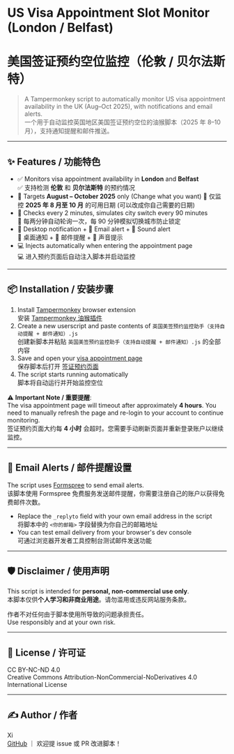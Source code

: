 # US Visa Appointment Slot Monitor (London / Belfast)  
# 美国签证预约空位监控（伦敦 / 贝尔法斯特）

> A Tampermonkey script to automatically monitor US visa appointment availability in the UK (Aug–Oct 2025), with notifications and email alerts.  
> 一个用于自动监控英国地区美国签证预约空位的油猴脚本（2025 年 8–10 月），支持通知提醒和邮件推送。

---

## ✨ Features / 功能特色

- ✅ Monitors visa appointment availability in **London** and **Belfast**  
  ✅ 支持检测 **伦敦** 和 **贝尔法斯特** 的预约情况  
- 📅 Targets **August – October 2025** only  (Change what you want)
  📅 仅监控 **2025 年 8 月至 10 月** 的可用日期  (可以改成你自己需要的日期)
- 🔁 Checks every 2 minutes, simulates city switch every 90 minutes  
  🔁 每两分钟自动轮询一次，每 90 分钟模拟切换城市防止锁定  
- 🔔 Desktop notification + 📧 Email alert + 🎵 Sound alert  
  🔔 桌面通知 + 📧 邮件提醒 + 🎵 声音提示  
- 💻 Injects automatically when entering the appointment page  
  💻 进入预约页面后自动注入脚本并启动监控

  

---

## 📦 Installation / 安装步骤

1. Install [Tampermonkey](https://www.tampermonkey.net/) browser extension  
   安装 [Tampermonkey 油猴插件](https://www.tampermonkey.net/)  
2. Create a new userscript and paste contents of `英国美签预约监控助手（支持自动提醒 + 邮件通知）.js`  
   创建新脚本并粘贴 `英国美签预约监控助手（支持自动提醒 + 邮件通知）.js` 的全部内容  
3. Save and open your [visa appointment page](https://ais.usvisa-info.com/en-gb/niv/schedule/)  
   保存脚本后打开 [签证预约页面](https://ais.usvisa-info.com/en-gb/niv/schedule/)  
4. The script starts running automatically  
   脚本将自动运行并开始监控空位

⚠️ **Important Note / 重要提醒**:  
The visa appointment page will timeout after approximately **4 hours**. You need to manually refresh the page and re-login to your account to continue monitoring.  
签证预约页面大约每 **4 小时** 会超时。您需要手动刷新页面并重新登录账户以继续监控。

---

## 📧 Email Alerts / 邮件提醒设置

The script uses [Formspree](https://formspree.io/) to send email alerts.  
该脚本使用 Formspree 免费服务发送邮件提醒，你需要注册自己的账户以获得免费邮件次数。

- Replace the `_replyto` field with your own email address in the script  
  将脚本中的 `<你的邮箱>` 字段替换为你自己的邮箱地址  
- You can test email delivery from your browser's dev console  
  可通过浏览器开发者工具控制台测试邮件发送功能

---

## 🛡️ Disclaimer / 使用声明

This script is intended for **personal, non-commercial use only**.  
本脚本仅供**个人学习和非商业用途**。请勿滥用或违反网站服务条款。

作者不对任何由于脚本使用所导致的问题承担责任。  
Use responsibly and at your own risk.

---

## 📄 License / 许可证

CC BY-NC-ND 4.0  
Creative Commons Attribution-NonCommercial-NoDerivatives 4.0 International License

---

## ✍️ Author / 作者

Xi  
[GitHub](https://github.com/aca22jy) ｜ 欢迎提 issue 或 PR 改进脚本！
